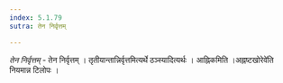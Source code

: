 ```yaml
---
index: 5.1.79
sutra: तेन निर्वृत्तम्

---
```

_तेन निर्वृत्तम्_ - तेन निर्वृत्तम् । तृतीयान्तान्निर्वृत्तमित्यर्थे ठञ्स्यादित्यर्थः । आह्निकमिति ।अह्नष्टखोरेवे॑ति नियमान्न टिलोपः । 